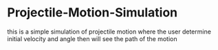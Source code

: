 # Projectile-Motion-Simulation
this is a simple simulation of projectile motion where the user determine initial velocity and angle then will see the path of the motion

